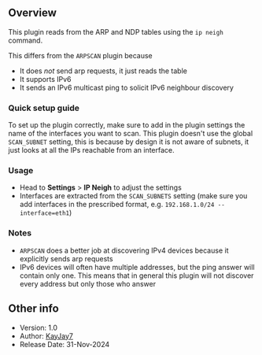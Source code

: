 ## Overview

This plugin reads from the ARP and NDP tables using the `ip neigh` command.

This differs from the `ARPSCAN` plugin because
* It does *not* send arp requests, it just reads the table
* It supports IPv6
* It sends an IPv6 multicast ping to solicit IPv6 neighbour discovery

### Quick setup guide

To set up the plugin correctly, make sure to add in the plugin settings the name of the interfaces you want to scan. This plugin doesn't use the global `SCAN_SUBNET` setting, this is because by design it is not aware of subnets, it just looks at all the IPs reachable from an interface.

### Usage

- Head to **Settings** > **IP Neigh** to adjust the settings 
- Interfaces are extracted from the `SCAN_SUBNETS` setting (make sure you add interfaces in the prescribed format, e.g. `192.168.1.0/24 --interface=eth1`) 

### Notes

- `ARPSCAN` does a better job at discovering IPv4 devices because it explicitly sends arp requests
- IPv6 devices will often have multiple addresses, but the ping answer will contain only one. This means that in general this plugin will not discover every address but only those who answer

## Other info

- Version: 1.0
- Author: [KayJay7](https://github.com/KayJay7)
- Release Date: 31-Nov-2024
